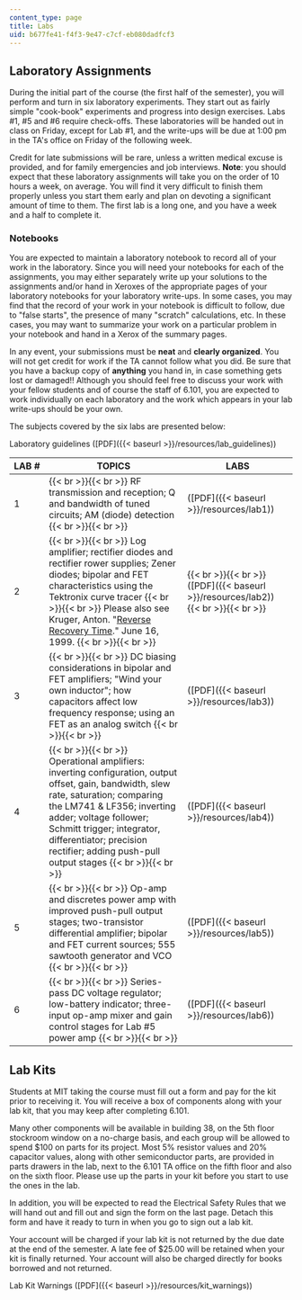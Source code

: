 ```yaml
---
content_type: page
title: Labs
uid: b677fe41-f4f3-9e47-c7cf-eb080dadfcf3
---
```


Laboratory Assignments
----------------------

During the initial part of the course (the first half of the semester), you will perform and turn in six laboratory experiments. They start out as fairly simple "cook-book" experiments and progress into design exercises. Labs #1, #5 and #6 require check-offs. These laboratories will be handed out in class on Friday, except for Lab #1, and the write-ups will be due at 1:00 pm in the TA's office on Friday of the following week.

Credit for late submissions will be rare, unless a written medical excuse is provided, and for family emergencies and job interviews. **Note**: you should expect that these laboratory assignments will take you on the order of 10 hours a week, on average. You will find it very difficult to finish them properly unless you start them early and plan on devoting a significant amount of time to them. The first lab is a long one, and you have a week and a half to complete it.

### Notebooks

You are expected to maintain a laboratory notebook to record all of your work in the laboratory. Since you will need your notebooks for each of the assignments, you may either separately write up your solutions to the assignments and/or hand in Xeroxes of the appropriate pages of your laboratory notebooks for your laboratory write-ups. In some cases, you may find that the record of your work in your notebook is difficult to follow, due to "false starts", the presence of many "scratch" calculations, etc. In these cases, you may want to summarize your work on a particular problem in your notebook and hand in a Xerox of the summary pages.

In any event, your submissions must be **neat** and **clearly organized**. You will not get credit for work if the TA cannot follow what you did. Be sure that you have a backup copy of **anything** you hand in, in case something gets lost or damaged!! Although you should feel free to discuss your work with your fellow students and of course the staff of 6.101, you are expected to work individually on each laboratory and the work which appears in your lab write-ups should be your own.

The subjects covered by the six labs are presented below:

Laboratory guidelines ([PDF]({{< baseurl >}}/resources/lab_guidelines))

| LAB # | TOPICS | LABS |
| --- | --- | --- |
| 1 |  {{< br >}}{{< br >}} RF transmission and reception; Q and bandwidth of tuned circuits; AM (diode) detection {{< br >}}{{< br >}}  | ([PDF]({{< baseurl >}}/resources/lab1)) |
| 2 |  {{< br >}}{{< br >}} Log amplifier; rectifier diodes and rectifier rower supplies; Zener diodes; bipolar and FET characteristics using the Tektronix curve tracer {{< br >}}{{< br >}} Please also see Kruger, Anton. "[Reverse Recovery Time](http://www.maximintegrated.com/glossary/definitions.mvp/term/Reverse%20Recovery%20Time/gpk/1015)." June 16, 1999. {{< br >}}{{< br >}}  |  {{< br >}}{{< br >}} ([PDF]({{< baseurl >}}/resources/lab2)) {{< br >}}{{< br >}}  |
| 3 |  {{< br >}}{{< br >}} DC biasing considerations in bipolar and FET amplifiers; "Wind your own inductor"; how capacitors affect low frequency response; using an FET as an analog switch {{< br >}}{{< br >}}  | ([PDF]({{< baseurl >}}/resources/lab3)) |
| 4 |  {{< br >}}{{< br >}} Operational amplifiers: inverting configuration, output offset, gain, bandwidth, slew rate, saturation; comparing the LM741 & LF356; inverting adder; voltage follower; Schmitt trigger; integrator, differentiator; precision rectifier; adding push-pull output stages {{< br >}}{{< br >}}  | ([PDF]({{< baseurl >}}/resources/lab4)) |
| 5 |  {{< br >}}{{< br >}} Op-amp and discretes power amp with improved push-pull output stages; two-transistor differential amplifier; bipolar and FET current sources; 555 sawtooth generator and VCO {{< br >}}{{< br >}}  | ([PDF]({{< baseurl >}}/resources/lab5)) |
| 6 |  {{< br >}}{{< br >}} Series-pass DC voltage regulator; low-battery indicator; three-input op-amp mixer and gain control stages for Lab #5 power amp {{< br >}}{{< br >}}  | ([PDF]({{< baseurl >}}/resources/lab6)) 

Lab Kits
--------

Students at MIT taking the course must fill out a form and pay for the kit prior to receiving it. You will receive a box of components along with your lab kit, that you may keep after completing 6.101.

Many other components will be available in building 38, on the 5th floor stockroom window on a no-charge basis, and each group will be allowed to spend $100 on parts for its project. Most 5% resistor values and 20% capacitor values, along with other semiconductor parts, are provided in parts drawers in the lab, next to the 6.101 TA office on the fifth floor and also on the sixth floor. Please use up the parts in your kit before you start to use the ones in the lab.

In addition, you will be expected to read the Electrical Safety Rules that we will hand out and fill out and sign the form on the last page. Detach this form and have it ready to turn in when you go to sign out a lab kit.

Your account will be charged if your lab kit is not returned by the due date at the end of the semester. A late fee of $25.00 will be retained when your kit is finally returned. Your account will also be charged directly for books borrowed and not returned.

Lab Kit Warnings ([PDF]({{< baseurl >}}/resources/kit_warnings))